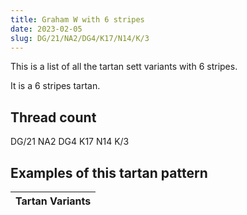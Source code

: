 ```yaml
---
title: Graham W with 6 stripes
date: 2023-02-05
slug: DG/21/NA2/DG4/K17/N14/K/3
---
```

This is a list of all the tartan sett variants with 6 stripes.

It is a 6 stripes tartan.


## Thread count
DG/21 NA2 DG4 K17 N14 K/3

## Examples of this tartan pattern

| Tartan Variants |
|---------------|
